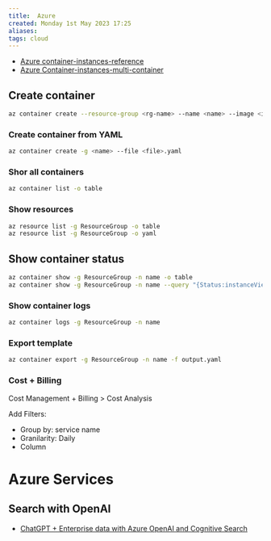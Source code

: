 ```yaml
---
title:  Azure
created: Monday 1st May 2023 17:25
aliases: 
tags: cloud
---
```


- [Azure container-instances-reference](https://github.com/MicrosoftDocs/azure-docs/blob/master/articles/container-instances/container-instances-reference-yaml.md)
- [Azure Container-instances-multi-container](https://github.com/MicrosoftDocs/azure-docs/blob/master/articles/container-instances/container-instances-multi-container-yaml.md)

## Create container

```bash
az container create --resource-group <rg-name> --name <name> --image <image-name> --cpu 1 --memory 1 --registry-login-server <login-server> --registry-username <username> --registry-password <pass> --ports 80
```

### Create container from YAML

```bash
az container create -g <name> --file <file>.yaml
```

### Shor all containers

```bash
az container list -o table
```

### Show resources

```bash
az resource list -g ResourceGroup -o table
az resource list -g ResourceGroup -o yaml
```

## Show container status

```bash
az container show -g ResourceGroup -n name -o table
az container show -g ResourceGroup -n name --query "{Status:instanceView.state}" --out table
```

### Show container logs

```bash
az container logs -g ResourceGroup -n name
```

### Export template

```bash
az container export -g ResourceGroup -n name -f output.yaml
```

### Cost + Billing

Cost Management + Billing > Cost Analysis

Add Filters:

- Group by: service name
- Granilarity: Daily
- Column

# Azure Services

## Search with OpenAI

- [ChatGPT + Enterprise data with Azure OpenAI and Cognitive Search](https://github.com/Azure-Samples/azure-search-openai-demo)
